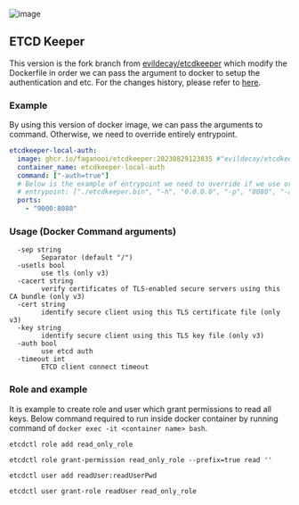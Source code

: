 ![image](./logo/logo-horizontal.png)

## ETCD Keeper

This version is the fork branch from [evildecay/etcdkeeper](https://github.com/evildecay/etcdkeeper/tree/master) which modify the Dockerfile in order we can pass the argument to docker to setup the authentication and etc. For the changes history, please refer to [here](./CHANGES.md).

### Example

By using this version of docker image, we can pass the arguments to command. Otherwise, we need to override entirely entrypoint.


```yml
etcdkeeper-local-auth:
  image: ghcr.io/faganooi/etcdkeeper:20230829123835 #"evildecay/etcdkeeper"
  container_name: etcdkeeper-local-auth
  command: ["-auth=true"]
  # Below is the example of entrypoint we need to override if we use original version from evildecay/etcdkeeper.
  # entrypoint: ["./etcdkeeper.bin", "-h", "0.0.0.0", "-p", "8080", "-auth=true"]
  ports:
    - "9000:8080"
```

### Usage (Docker Command arguments)

```
  -sep string
        Separator (default "/")
  -usetls bool
        use tls (only v3)
  -cacert string
        verify certificates of TLS-enabled secure servers using this CA bundle (only v3)
  -cert string
        identify secure client using this TLS certificate file (only v3)
  -key string
        identify secure client using this TLS key file (only v3)
  -auth bool
        use etcd auth
  -timeout int
        ETCD client connect timeout
```

### Role and example

It is example to create role and user which grant permissions to read all keys.
Below command required to run inside docker container by running command of `docker exec -it <container name> bash`.

```
etcdctl role add read_only_role

etcdctl role grant-permission read_only_role --prefix=true read ''

etcdctl user add readUser:readUserPwd

etcdctl user grant-role readUser read_only_role
```
